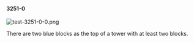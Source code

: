 #### 3251-0
![test-3251-0-0.png](https://github.com/lil-lab/nlvr/raw/master/nlvr/test/images/4/test-3251-0-0.png "test-3251-0-0.png")

There are two blue blocks as the top of a tower with at least two blocks.
